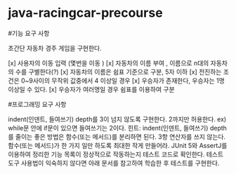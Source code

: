 # java-racingcar-precourse


#기능 요구 사항

초간단 자동차 경주 게임을 구현한다.

[x] 사용자의 이동 입력 (몇번을 이동 )
[x] 자동차의 이름 부여 , 이름으로 n대의 자동차의 수를 구별한다(?)
[x] 자동차의 이름은 쉼표 기준으로 구분, 5자 이하
[x] 전진하는 조건은 0~9사이의 무작위 값중에서 4 이상일 경우
[x] 우승자가 존재한다, 우승자는 1명이상일 수 있다.
[x] 우승자가 여러명일 경우 쉼표를 이용하여 구분


#프로그래밍 요구 사항 

indent(인덴트, 들여쓰기) depth를 3이 넘지 않도록 구현한다. 2까지만 허용한다.
ex)  while문 안에 if문이 있으면 들여쓰기는 2이다.
힌트: indent(인덴트, 들여쓰기) depth를 줄이는 좋은 방법은 함수(또는 메서드)를 분리하면 된다.
3항 연산자를 쓰지 않는다.
함수(또는 메서드)가 한 가지 일만 하도록 최대한 작게 만들어라.
JUnit 5와 AssertJ를 이용하여 정리한 기능 목록이 정상적으로 작동하는지 테스트 코드로 확인한다.
테스트 도구 사용법이 익숙하지 않다면 아래 문서를 참고하여 학습한 후 테스트를 구현한다.

